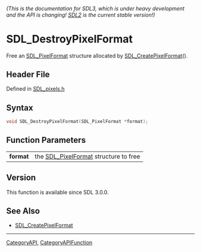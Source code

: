###### (This is the documentation for SDL3, which is under heavy development and the API is changing! [SDL2](https://wiki.libsdl.org/SDL2/) is the current stable version!)
# SDL_DestroyPixelFormat

Free an [SDL_PixelFormat](SDL_PixelFormat) structure allocated by [SDL_CreatePixelFormat](SDL_CreatePixelFormat)().

## Header File

Defined in [SDL_pixels.h](https://github.com/libsdl-org/SDL/blob/main/include/SDL3/SDL_pixels.h)

## Syntax

```c
void SDL_DestroyPixelFormat(SDL_PixelFormat *format);

```

## Function Parameters

|                |                                                          |
| -------------- | -------------------------------------------------------- |
| **format**     | the [SDL_PixelFormat](SDL_PixelFormat) structure to free |

## Version

This function is available since SDL 3.0.0.

## See Also

* [SDL_CreatePixelFormat](SDL_CreatePixelFormat)

----
[CategoryAPI](CategoryAPI), [CategoryAPIFunction](CategoryAPIFunction)

